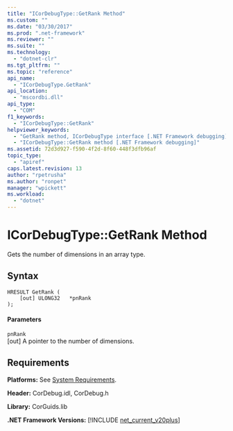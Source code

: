 ```yaml
---
title: "ICorDebugType::GetRank Method"
ms.custom: ""
ms.date: "03/30/2017"
ms.prod: ".net-framework"
ms.reviewer: ""
ms.suite: ""
ms.technology: 
  - "dotnet-clr"
ms.tgt_pltfrm: ""
ms.topic: "reference"
api_name: 
  - "ICorDebugType.GetRank"
api_location: 
  - "mscordbi.dll"
api_type: 
  - "COM"
f1_keywords: 
  - "ICorDebugType::GetRank"
helpviewer_keywords: 
  - "GetRank method, ICorDebugType interface [.NET Framework debugging]"
  - "ICorDebugType::GetRank method [.NET Framework debugging]"
ms.assetid: 72d3d927-f590-4f2d-8f60-448f3dfb96af
topic_type: 
  - "apiref"
caps.latest.revision: 13
author: "rpetrusha"
ms.author: "ronpet"
manager: "wpickett"
ms.workload: 
  - "dotnet"
---
```

# ICorDebugType::GetRank Method
Gets the number of dimensions in an array type.  
  
## Syntax  
  
```  
HRESULT GetRank (  
    [out] ULONG32   *pnRank  
);  
```  
  
#### Parameters  
 `pnRank`  
 [out] A pointer to the number of dimensions.  
  
## Requirements  
 **Platforms:** See [System Requirements](../../../../docs/framework/get-started/system-requirements.md).  
  
 **Header:** CorDebug.idl, CorDebug.h  
  
 **Library:** CorGuids.lib  
  
 **.NET Framework Versions:** [!INCLUDE [net_current_v20plus](../../../../includes/net-current-v20plus-md.md)]
